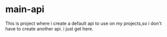 # main-api

This is project where i create a default api to use on my projects,so i don't have to create another api. i just get here. 
